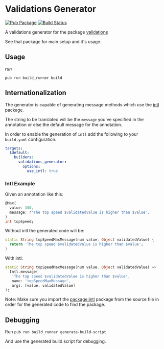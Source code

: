 # Validations Generator
<!-- Badges -->

[![Pub Package](https://img.shields.io/pub/v/validations.svg)](https://pub.dev/packages/validations)
[![Build Status](https://travis-ci.org/dartlib/validations.svg?branch=master)](https://travis-ci.org/dartlib/validations)

A validations generator for the package [validations](https://pub.dev/packages/validations)

See that package for main setup and it's usage.

## Usage

*run*

`pub run build_runner build`

## Internationalization

The generator is capable of generating message methods which use the [intl](https://pub.dev/packages/intl) package.

The string to be translated will be the `message` you've specified in the annotation or else
the default message for the annotation.

In order to enable the generation of `intl` add the following to your `build.yaml` configuration.

```yaml
targets:
  $default:
    builders:
      validations_generator:
        options:
          use_intl: true 
```

### Intl Example

Given an annotation like this:
```dart
@Max(
  value: 350,
  message: r'The top speed $validatedValue is higher than $value',
)
int topSpeed;
```

Without intl the generated code will be:
```dart
static String topSpeedMaxMessage(num value, Object validatedValue) {
  return 'The top speed $validatedValue is higher than $value';
}
```

With intl:
```dart
static String topSpeedMaxMessage(num value, Object validatedValue) =>
  Intl.message(
   'The top speed $validatedValue is higher than $value',
   name: 'topSpeedMaxMessage',
   args: [value, validatedValue]
);
```

Note:
  Make sure you import the [package:intl](https://pub.dev/packages/intl) package from the source file in order for the
  generated code to find the package.

## Debugging

Run `pub run build_runner generate-build-script`

And use the generated build script for debugging.